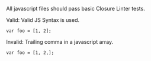 All javascript files should pass basic Closure Linter tests.

Valid: Valid JS Syntax is used.
```
var foo = [1, 2];
```

Invalid: Trailing comma in a javascript array.
```
var foo = [1, 2,];
```
